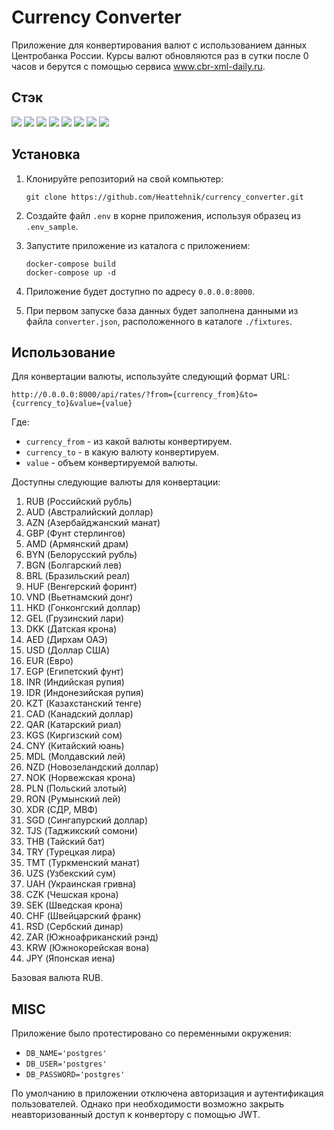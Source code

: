 # Currency Converter

Приложение для конвертирования валют с использованием данных Центробанка России. Курсы валют обновляются раз в сутки после 0 часов и берутся с помощью сервиса www.cbr-xml-daily.ru.

## Стэк

![](https://img.shields.io/badge/Code-Python-informational?style=flat&logo=python&logoColor=white&color=green)
![](https://img.shields.io/badge/Framework-DRF-informational?style=flat&logo=Django&logoColor=white&color=green)
![](https://img.shields.io/badge/Tools-Requests-informational?style=flat&logo=requests&logoColor=white&color=green)
![](https://img.shields.io/badge/database-Postgresql-informational?style=flat&logo=postgresql&logoColor=white&color=green)
![](https://img.shields.io/badge/Tools-Docker-informational?style=flat&logo=docker&logoColor=white&color=green)
![](https://img.shields.io/badge/Broker-Celery-informational?style=flat&logo=celery&logoColor=white&color=green)
![](https://img.shields.io/badge/Broker-Celery_beat-informational?style=flat&logo=celery&logoColor=white&color=green)
![](https://img.shields.io/badge/Cache-Redis-informational?style=flat&logo=redis&logoColor=white&color=green)

## Установка

1. Клонируйте репозиторий на свой компьютер:

   ```
   git clone https://github.com/Heattehnik/currency_converter.git
   ```

2. Создайте файл `.env` в корне приложения, используя образец из `.env_sample`.

3. Запустите приложение из каталога с приложением:

   ```
   docker-compose build
   docker-compose up -d
   ```

5. Приложение будет доступно по адресу `0.0.0.0:8000`.

6. При первом запуске база данных будет заполнена данными из файла `converter.json`, расположенного в каталоге `./fixtures`.

## Использование

Для конвертации валюты, используйте следующий формат URL:

```
http://0.0.0.0:8000/api/rates/?from={currency_from}&to={currency_to}&value={value}
```

Где:
- `currency_from` - из какой валюты конвертируем.
- `currency_to` - в какую валюту конвертируем.
- `value` - объем конвертируемой валюты.

Доступны следующие валюты для конвертации:

1. RUB (Российский рубль)
2. AUD (Австралийский доллар)
3. AZN (Азербайджанский манат)
4. GBP (Фунт стерлингов)
5. AMD (Армянский драм)
6. BYN (Белорусский рубль)
7. BGN (Болгарский лев)
8. BRL (Бразильский реал)
9. HUF (Венгерский форинт)
10. VND (Вьетнамский донг)
11. HKD (Гонконгский доллар)
12. GEL (Грузинский лари)
13. DKK (Датская крона)
14. AED (Дирхам ОАЭ)
15. USD (Доллар США)
16. EUR (Евро)
17. EGP (Египетский фунт)
18. INR (Индийская рупия)
19. IDR (Индонезийская рупия)
20. KZT (Казахстанский тенге)
21. CAD (Канадский доллар)
22. QAR (Катарский риал)
23. KGS (Киргизский сом)
24. CNY (Китайский юань)
25. MDL (Молдавский лей)
26. NZD (Новозеландский доллар)
27. NOK (Норвежская крона)
28. PLN (Польский злотый)
29. RON (Румынский лей)
30. XDR (СДР, МВФ)
31. SGD (Сингапурский доллар)
32. TJS (Таджикский сомони)
33. THB (Тайский бат)
34. TRY (Турецкая лира)
35. TMT (Туркменский манат)
36. UZS (Узбекский сум)
37. UAH (Украинская гривна)
38. CZK (Чешская крона)
39. SEK (Шведская крона)
40. CHF (Швейцарский франк)
41. RSD (Сербский динар)
42. ZAR (Южноафриканский рэнд)
43. KRW (Южнокорейская вона)
44. JPY (Японская иена)

Базовая валюта RUB.

## MISC

Приложение было протестировано со переменными окружения:

- `DB_NAME='postgres'`
- `DB_USER='postgres'`
- `DB_PASSWORD='postgres'`

По умолчанию в приложении отключена авторизация и аутентификация пользователей. Однако при необходимости возможно закрыть неавторизованный доступ к конвертору с помощью JWT.

